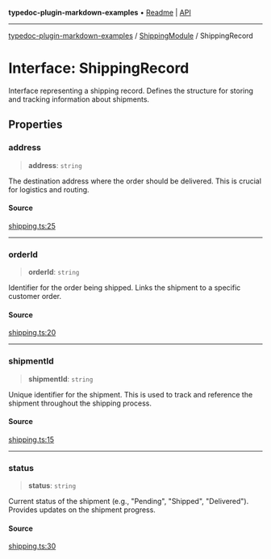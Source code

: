 **typedoc-plugin-markdown-examples** • [Readme](../../README.md) \| [API](../../modules.md)

***

[typedoc-plugin-markdown-examples](../../README.md) / [ShippingModule](../README.md) / ShippingRecord

# Interface: ShippingRecord

Interface representing a shipping record.
Defines the structure for storing and tracking information about shipments.

## Properties

### address

> **address**: `string`

The destination address where the order should be delivered. This is crucial for logistics and routing.

#### Source

[shipping.ts:25](https://github.com/tgreyuk/typedoc-plugin-markdown-examples/blob/d2a811c92870a7c2dc8ea4f9aacd73d076444ff1/examples/src/shipping.ts#L25)

***

### orderId

> **orderId**: `string`

Identifier for the order being shipped. Links the shipment to a specific customer order.

#### Source

[shipping.ts:20](https://github.com/tgreyuk/typedoc-plugin-markdown-examples/blob/d2a811c92870a7c2dc8ea4f9aacd73d076444ff1/examples/src/shipping.ts#L20)

***

### shipmentId

> **shipmentId**: `string`

Unique identifier for the shipment. This is used to track and reference the shipment throughout the shipping process.

#### Source

[shipping.ts:15](https://github.com/tgreyuk/typedoc-plugin-markdown-examples/blob/d2a811c92870a7c2dc8ea4f9aacd73d076444ff1/examples/src/shipping.ts#L15)

***

### status

> **status**: `string`

Current status of the shipment (e.g., "Pending", "Shipped", "Delivered"). Provides updates on the shipment progress.

#### Source

[shipping.ts:30](https://github.com/tgreyuk/typedoc-plugin-markdown-examples/blob/d2a811c92870a7c2dc8ea4f9aacd73d076444ff1/examples/src/shipping.ts#L30)
